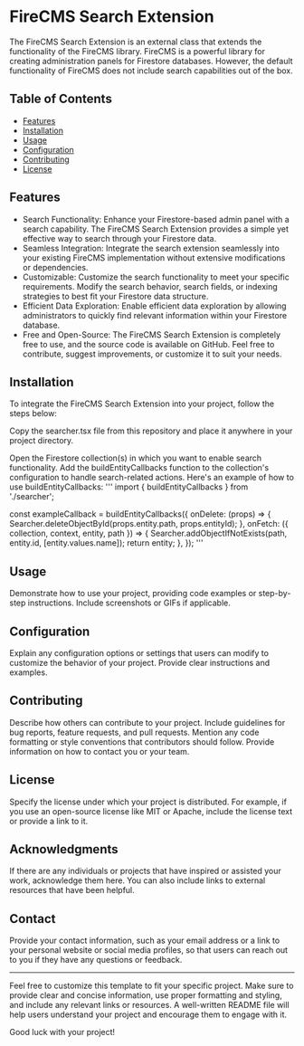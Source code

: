 # FireCMS Search Extension

The FireCMS Search Extension is an external class that extends the functionality of the FireCMS library. FireCMS is a powerful library for creating administration panels for Firestore databases. However, the default functionality of FireCMS does not include search capabilities out of the box.

## Table of Contents

- [Features](#features)
- [Installation](#installation)
- [Usage](#usage)
- [Configuration](#configuration)
- [Contributing](#contributing)
- [License](#license)

## Features

* Search Functionality: Enhance your Firestore-based admin panel with a search capability. The FireCMS Search Extension provides a simple yet effective way to search through your Firestore data.
* Seamless Integration: Integrate the search extension seamlessly into your existing FireCMS implementation without extensive modifications or dependencies.
* Customizable: Customize the search functionality to meet your specific requirements. Modify the search behavior, search fields, or indexing strategies to best fit your Firestore data structure.
* Efficient Data Exploration: Enable efficient data exploration by allowing administrators to quickly find relevant information within your Firestore database.
* Free and Open-Source: The FireCMS Search Extension is completely free to use, and the source code is available on GitHub. Feel free to contribute, suggest improvements, or customize it to suit your needs.

## Installation

To integrate the FireCMS Search Extension into your project, follow the steps below:

Copy the searcher.tsx file from this repository and place it anywhere in your project directory.

Open the Firestore collection(s) in which you want to enable search functionality. Add the buildEntityCallbacks function to the collection's configuration to handle search-related actions. Here's an example of how to use buildEntityCallbacks:
'''
import { buildEntityCallbacks } from './searcher';

const exampleCallback = buildEntityCallbacks({
  onDelete: (props) => {
    Searcher.deleteObjectById(props.entity.path, props.entityId);
  },
  onFetch: ({ collection, context, entity, path }) => {
    Searcher.addObjectIfNotExists(path, entity.id, [entity.values.name]);
    return entity;
  },
});
'''



## Usage

Demonstrate how to use your project, providing code examples or step-by-step instructions. Include screenshots or GIFs if applicable.

## Configuration

Explain any configuration options or settings that users can modify to customize the behavior of your project. Provide clear instructions and examples.

## Contributing

Describe how others can contribute to your project. Include guidelines for bug reports, feature requests, and pull requests. Mention any code formatting or style conventions that contributors should follow. Provide information on how to contact you or your team.

## License

Specify the license under which your project is distributed. For example, if you use an open-source license like MIT or Apache, include the license text or provide a link to it.

## Acknowledgments

If there are any individuals or projects that have inspired or assisted your work, acknowledge them here. You can also include links to external resources that have been helpful.

## Contact

Provide your contact information, such as your email address or a link to your personal website or social media profiles, so that users can reach out to you if they have any questions or feedback.

---

Feel free to customize this template to fit your specific project. Make sure to provide clear and concise information, use proper formatting and styling, and include any relevant links or resources. A well-written README file will help users understand your project and encourage them to engage with it.

Good luck with your project!
